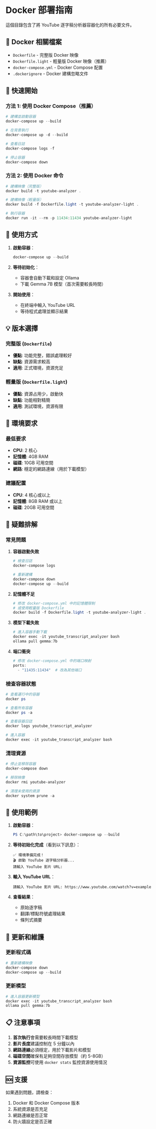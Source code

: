 # Docker 部署指南

這個目錄包含了將 YouTube 逐字稿分析器容器化的所有必要文件。

## 📁 Docker 相關檔案

- `Dockerfile` - 完整版 Docker 映像
- `Dockerfile.light` - 輕量版 Docker 映像（推薦）
- `docker-compose.yml` - Docker Compose 配置
- `.dockerignore` - Docker 建構忽略文件

## 🚀 快速開始

### 方法 1: 使用 Docker Compose（推薦）

```powershell
# 建構並啟動容器
docker-compose up --build

# 在背景執行
docker-compose up -d --build

# 查看日誌
docker-compose logs -f

# 停止容器
docker-compose down
```

### 方法 2: 使用 Docker 命令

```powershell
# 建構映像（完整版）
docker build -t youtube-analyzer .

# 建構映像（輕量版）
docker build -f Dockerfile.light -t youtube-analyzer-light .

# 執行容器
docker run -it --rm -p 11434:11434 youtube-analyzer-light
```

## 🔧 使用方式

1. **啟動容器**：
   ```powershell
   docker-compose up --build
   ```

2. **等待初始化**：
   - 容器會自動下載和設定 Ollama
   - 下載 Gemma 7B 模型（首次需要較長時間）

3. **開始使用**：
   - 在終端中輸入 YouTube URL
   - 等待程式處理並顯示結果

## 💡 版本選擇

### 完整版 (`Dockerfile`)
- **優點**: 功能完整，錯誤處理較好
- **缺點**: 資源需求較高
- **適用**: 正式環境，資源充足

### 輕量版 (`Dockerfile.light`)
- **優點**: 資源占用少，啟動快
- **缺點**: 功能相對精簡
- **適用**: 測試環境，資源有限

## 🔧 環境要求

### 最低要求
- **CPU**: 2 核心
- **記憶體**: 4GB RAM
- **磁碟**: 10GB 可用空間
- **網路**: 穩定的網路連線（用於下載模型）

### 建議配置
- **CPU**: 4 核心或以上
- **記憶體**: 8GB RAM 或以上
- **磁碟**: 20GB 可用空間

## 🐛 疑難排解

### 常見問題

1. **容器啟動失敗**
   ```powershell
   # 檢查日誌
   docker-compose logs
   
   # 重新建構
   docker-compose down
   docker-compose up --build
   ```

2. **記憶體不足**
   ```powershell
   # 修改 docker-compose.yml 中的記憶體限制
   # 或使用輕量版 Dockerfile
   docker build -f Dockerfile.light -t youtube-analyzer-light .
   ```

3. **模型下載失敗**
   ```powershell
   # 進入容器手動下載
   docker exec -it youtube_transcript_analyzer bash
   ollama pull gemma:7b
   ```

4. **端口衝突**
   ```powershell
   # 修改 docker-compose.yml 中的端口映射
   ports:
     - "11435:11434"  # 改為其他端口
   ```

### 檢查容器狀態

```powershell
# 查看運行中的容器
docker ps

# 查看所有容器
docker ps -a

# 查看容器日誌
docker logs youtube_transcript_analyzer

# 進入容器
docker exec -it youtube_transcript_analyzer bash
```

### 清理資源

```powershell
# 停止並移除容器
docker-compose down

# 移除映像
docker rmi youtube-analyzer

# 清理未使用的資源
docker system prune -a
```

## 📝 使用範例

1. **啟動容器**：
   ```powershell
   PS C:\path\to\project> docker-compose up --build
   ```

2. **等待初始化完成**（看到以下訊息）：
   ```
   ✅ 環境準備完成！
   🎬 啟動 YouTube 逐字稿分析器...
   請輸入 YouTube 影片 URL:
   ```

3. **輸入 YouTube URL**：
   ```
   請輸入 YouTube 影片 URL: https://www.youtube.com/watch?v=example
   ```

4. **查看結果**：
   - 原始逐字稿
   - 翻譯/標點符號處理結果
   - 條列式摘要

## 🔄 更新和維護

### 更新程式碼
```powershell
# 重新建構映像
docker-compose down
docker-compose up --build
```

### 更新模型
```powershell
# 進入容器更新模型
docker exec -it youtube_transcript_analyzer bash
ollama pull gemma:7b
```

## 📋 注意事項

1. **首次執行**會需要較長時間下載模型
2. **影片長度**建議控制在 5 分鐘以內
3. **網路連線**必須穩定，用於下載影片和模型
4. **磁碟空間**確保有足夠空間存放模型（約 5-8GB）
5. **資源監控**可使用 `docker stats` 監控資源使用情況

## 🆘 支援

如果遇到問題，請檢查：
1. Docker 和 Docker Compose 版本
2. 系統資源是否充足
3. 網路連線是否正常
4. 防火牆設定是否正確
